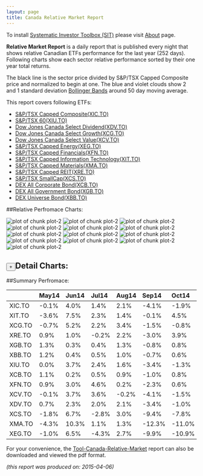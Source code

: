 ```yaml
---
layout: page
title: Canada Relative Market Report
---
```



To install [Systematic Investor Toolbox (SIT)](https://github.com/systematicinvestor/SIT) please visit [About](/about) page.





**Relative Market Report** is a daily report that is published every night 
that shows relative Canadian ETFs performance 
for the last year (252 days). Following charts show each sector relative 
performance sorted by their one year total returns. 

The black line is the sector price divided by S&P/TSX Capped Composite price 
and normalized to begin at one. 
The blue and violet clouds show 2 and 1 standard deviation 
[Bollinger Bands](http://en.wikipedia.org/wiki/Bollinger_Bands)
around 50 day moving average. 

This report covers following ETFs:

* [S&P/TSX Capped Composite(XIC.TO)](http://finance.yahoo.com/q/hl?s=XIC.TO)
* [S&P/TSX 60(XIU.TO)](http://finance.yahoo.com/q/hl?s=XIU.TO)
* [Dow Jones Canada Select Dividend(XDV.TO)](http://finance.yahoo.com/q/hl?s=XDV.TO)
* [Dow Jones Canada Select Growth(XCG.TO)](http://finance.yahoo.com/q/hl?s=XCG.TO)
* [Dow Jones Canada Select Value(XCV.TO)](http://finance.yahoo.com/q/hl?s=XCV.TO)
* [S&P/TSX Capped Energy(XEG.TO)](http://finance.yahoo.com/q/hl?s=XEG.TO)
* [S&P/TSX Capped Financials(XFN.TO)](http://finance.yahoo.com/q/hl?s=XFN.TO)
* [S&P/TSX Capped Information Technology(XIT.TO)](http://finance.yahoo.com/q/hl?s=XIT.TO)
* [S&P/TSX Capped Materials(XMA.TO)](http://finance.yahoo.com/q/hl?s=XMA.TO)
* [S&P/TSX Capped REIT(XRE.TO)](http://finance.yahoo.com/q/hl?s=XRE.TO)
* [S&P/TSX SmallCap(XCS.TO)](http://finance.yahoo.com/q/hl?s=XCS.TO)
* [DEX All Corporate Bond(XCB.TO)](http://finance.yahoo.com/q/hl?s=XCB.TO)
* [DEX All Government Bond(XGB.TO)](http://finance.yahoo.com/q/hl?s=XGB.TO)
* [DEX Universe Bond(XBB.TO)](http://finance.yahoo.com/q/hl?s=XBB.TO)


##Relative Perfromace Charts:
    


![plot of chunk plot-2](/public/images/Tool-Canada-Relative-Market/plot-2-1.png) ![plot of chunk plot-2](/public/images/Tool-Canada-Relative-Market/plot-2-2.png) ![plot of chunk plot-2](/public/images/Tool-Canada-Relative-Market/plot-2-3.png) ![plot of chunk plot-2](/public/images/Tool-Canada-Relative-Market/plot-2-4.png) ![plot of chunk plot-2](/public/images/Tool-Canada-Relative-Market/plot-2-5.png) ![plot of chunk plot-2](/public/images/Tool-Canada-Relative-Market/plot-2-6.png) ![plot of chunk plot-2](/public/images/Tool-Canada-Relative-Market/plot-2-7.png) ![plot of chunk plot-2](/public/images/Tool-Canada-Relative-Market/plot-2-8.png) ![plot of chunk plot-2](/public/images/Tool-Canada-Relative-Market/plot-2-9.png) ![plot of chunk plot-2](/public/images/Tool-Canada-Relative-Market/plot-2-10.png) ![plot of chunk plot-2](/public/images/Tool-Canada-Relative-Market/plot-2-11.png) ![plot of chunk plot-2](/public/images/Tool-Canada-Relative-Market/plot-2-12.png) ![plot of chunk plot-2](/public/images/Tool-Canada-Relative-Market/plot-2-13.png) 

<input type="button" class="btn btn-sm" value="+">Detail Charts:
---
    




<div markdown="1" style="display:none;">
    


![plot of chunk plot-2](/public/images/Tool-Canada-Relative-Market/plot-2-14.png) ![plot of chunk plot-2](/public/images/Tool-Canada-Relative-Market/plot-2-15.png) ![plot of chunk plot-2](/public/images/Tool-Canada-Relative-Market/plot-2-16.png) ![plot of chunk plot-2](/public/images/Tool-Canada-Relative-Market/plot-2-17.png) ![plot of chunk plot-2](/public/images/Tool-Canada-Relative-Market/plot-2-18.png) ![plot of chunk plot-2](/public/images/Tool-Canada-Relative-Market/plot-2-19.png) ![plot of chunk plot-2](/public/images/Tool-Canada-Relative-Market/plot-2-20.png) ![plot of chunk plot-2](/public/images/Tool-Canada-Relative-Market/plot-2-21.png) ![plot of chunk plot-2](/public/images/Tool-Canada-Relative-Market/plot-2-22.png) ![plot of chunk plot-2](/public/images/Tool-Canada-Relative-Market/plot-2-23.png) ![plot of chunk plot-2](/public/images/Tool-Canada-Relative-Market/plot-2-24.png) ![plot of chunk plot-2](/public/images/Tool-Canada-Relative-Market/plot-2-25.png) ![plot of chunk plot-2](/public/images/Tool-Canada-Relative-Market/plot-2-26.png) ![plot of chunk plot-2](/public/images/Tool-Canada-Relative-Market/plot-2-27.png) 

</div>
    




##Summary Perfromace:
    




|       |May14  |Jun14  |Jul14  |Aug14  |Sep14  |Oct14  |Nov14  |Dec14  |Jan15  |Feb15  |Mar15  |Apr15  |Total  |
|:------|:------|:------|:------|:------|:------|:------|:------|:------|:------|:------|:------|:------|:------|
|XIC.TO | -0.1% |  4.0% |  1.4% |  2.1% | -4.1% | -1.9% |  1.2% |  1.2% |  0.1% |  4.1% | -1.7% |  0.7% |  6.8% |
|XIT.TO | -3.6% |  7.5% |  2.3% |  1.4% | -0.1% |  4.5% |  5.9% |  4.9% |  4.6% |  7.0% | -3.3% |  0.8% | 36.1% |
|XCG.TO | -0.7% |  5.2% |  2.2% |  3.4% | -1.5% | -0.8% |  4.3% |  1.8% |  6.9% |  4.2% | -0.7% |  0.2% | 26.9% |
|XRE.TO |  0.9% |  1.0% | -0.2% |  2.2% | -3.0% |  3.9% |  0.7% | -3.3% |  9.4% | -0.1% | -1.4% |  0.9% | 10.9% |
|XGB.TO |  1.3% |  0.3% |  0.4% |  1.3% | -0.8% |  0.8% |  1.5% |  0.7% |  5.0% | -0.3% | -0.3% |  0.4% | 10.7% |
|XBB.TO |  1.2% |  0.4% |  0.5% |  1.0% | -0.7% |  0.6% |  1.5% |  0.5% |  4.6% | -0.1% | -0.3% |  0.6% | 10.2% |
|XIU.TO |  0.0% |  3.7% |  2.4% |  1.6% | -3.4% | -1.3% |  1.2% | -0.5% |  1.0% |  3.8% | -2.0% |  0.7% |  7.2% |
|XCB.TO |  1.1% |  0.2% |  0.5% |  0.9% | -1.0% |  0.8% |  0.8% |  0.7% |  3.2% |  0.4% | -0.4% |  0.5% |  7.9% |
|XFN.TO |  0.9% |  3.0% |  4.6% |  0.2% | -2.3% |  0.6% |  3.9% | -3.2% | -7.7% |  7.5% | -1.5% |  0.3% |  5.6% |
|XCV.TO | -0.1% |  3.7% |  3.6% | -0.2% | -4.1% | -1.5% |  1.6% |  1.7% | -2.8% |  4.5% | -3.2% |  1.2% |  4.0% |
|XDV.TO |  0.7% |  2.3% |  2.0% |  2.1% | -3.4% | -1.0% |  1.9% | -1.7% | -4.8% |  4.6% | -3.3% |  0.3% | -0.8% |
|XCS.TO | -1.8% |  6.7% | -2.8% |  3.0% | -9.4% | -7.8% | -0.6% |  2.0% |  0.5% |  3.5% | -3.3% |  0.6% |-10.1% |
|XMA.TO | -4.3% | 10.3% |  1.1% |  1.3% |-12.3% |-11.0% |  3.4% |  0.9% | 15.5% | -0.5% |-10.1% |  2.3% | -6.9% |
|XEG.TO | -1.0% |  6.5% | -4.3% |  2.7% | -9.9% |-10.9% |-11.0% | -3.8% | -2.1% |  3.0% | -1.5% |  2.5% |-27.4% |
    


For your convenience, the 
[Tool-Canada-Relative-Market](/public/images/Tool-Canada-Relative-Market/Tool-Canada-Relative-Market.pdf)
report can also be downloaded and viewed the pdf format.



*(this report was produced on: 2015-04-06)*
